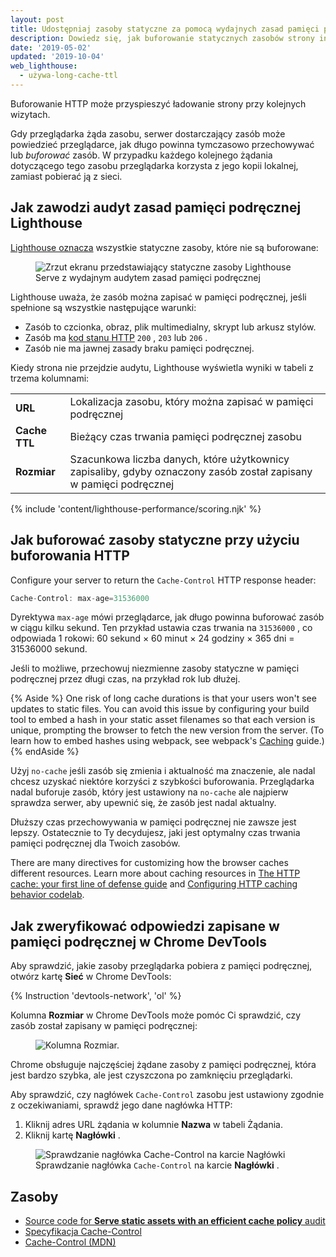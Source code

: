 ```yaml
---
layout: post
title: Udostępniaj zasoby statyczne za pomocą wydajnych zasad pamięci podręcznej
description: Dowiedz się, jak buforowanie statycznych zasobów strony internetowej może poprawić wydajność i niezawodność dla powracających użytkowników.
date: '2019-05-02'
updated: '2019-10-04'
web_lighthouse:
  - używa-long-cache-ttl
---
```


Buforowanie HTTP może przyspieszyć ładowanie strony przy kolejnych wizytach.

Gdy przeglądarka żąda zasobu, serwer dostarczający zasób może powiedzieć przeglądarce, jak długo powinna tymczasowo przechowywać lub *buforować* zasób. W przypadku każdego kolejnego żądania dotyczącego tego zasobu przeglądarka korzysta z jego kopii lokalnej, zamiast pobierać ją z sieci.

## Jak zawodzi audyt zasad pamięci podręcznej Lighthouse

[Lighthouse oznacza](https://developers.google.com/web/tools/lighthouse/) wszystkie statyczne zasoby, które nie są buforowane:

<figure class="w-figure"><img class="w-screenshot" src="uses-long-cache-ttl.png" alt="Zrzut ekranu przedstawiający statyczne zasoby Lighthouse Serve z wydajnym audytem zasad pamięci podręcznej"></figure>

Lighthouse uważa, że zasób można zapisać w pamięci podręcznej, jeśli spełnione są wszystkie następujące warunki:

- Zasób to czcionka, obraz, plik multimedialny, skrypt lub arkusz stylów.
- Zasób ma [kod stanu HTTP](https://developer.mozilla.org/en-US/docs/Web/HTTP/Status) `200` , `203` lub `206` .
- Zasób nie ma jawnej zasady braku pamięci podręcznej.

Kiedy strona nie przejdzie audytu, Lighthouse wyświetla wyniki w tabeli z trzema kolumnami:

<div class="w-table-wrapper">
  <table>
    <tbody>
      <tr>
        <td><strong>URL</strong></td>
        <td>Lokalizacja zasobu, który można zapisać w pamięci podręcznej</td>
      </tr>
      <tr>
        <td><strong>Cache TTL</strong></td>
        <td>Bieżący czas trwania pamięci podręcznej zasobu</td>
      </tr>
      <tr>
        <td><strong>Rozmiar</strong></td>
        <td>Szacunkowa liczba danych, które użytkownicy zapisaliby, gdyby oznaczony zasób został zapisany w pamięci podręcznej</td>
      </tr>
    </tbody>
  </table>
</div>

{% include 'content/lighthouse-performance/scoring.njk' %}

## Jak buforować zasoby statyczne przy użyciu buforowania HTTP

Configure your server to return the `Cache-Control` HTTP response header:

```js
Cache-Control: max-age=31536000
```

Dyrektywa `max-age` mówi przeglądarce, jak długo powinna buforować zasób w ciągu kilku sekund. Ten przykład ustawia czas trwania na `31536000` , co odpowiada 1 rokowi: 60 sekund × 60 minut × 24 godziny × 365 dni = 31536000 sekund.

Jeśli to możliwe, przechowuj niezmienne zasoby statyczne w pamięci podręcznej przez długi czas, na przykład rok lub dłużej.

{% Aside %} One risk of long cache durations is that your users won't see updates to static files. You can avoid this issue by configuring your build tool to embed a hash in your static asset filenames so that each version is unique, prompting the browser to fetch the new version from the server. (To learn how to embed hashes using webpack, see webpack's [Caching](https://webpack.js.org/guides/caching/) guide.) {% endAside %}

Użyj `no-cache` jeśli zasób się zmienia i aktualność ma znaczenie, ale nadal chcesz uzyskać niektóre korzyści z szybkości buforowania. Przeglądarka nadal buforuje zasób, który jest ustawiony na `no-cache` ale najpierw sprawdza serwer, aby upewnić się, że zasób jest nadal aktualny.

Dłuższy czas przechowywania w pamięci podręcznej nie zawsze jest lepszy. Ostatecznie to Ty decydujesz, jaki jest optymalny czas trwania pamięci podręcznej dla Twoich zasobów.

There are many directives for customizing how the browser caches different resources. Learn more about caching resources in [The HTTP cache: your first line of defense guide](/http-cache) and [Configuring HTTP caching behavior codelab](/codelab-http-cache).

## Jak zweryfikować odpowiedzi zapisane w pamięci podręcznej w Chrome DevTools

Aby sprawdzić, jakie zasoby przeglądarka pobiera z pamięci podręcznej, otwórz kartę **Sieć** w Chrome DevTools:

{% Instruction 'devtools-network', 'ol' %}

Kolumna **Rozmiar** w Chrome DevTools może pomóc Ci sprawdzić, czy zasób został zapisany w pamięci podręcznej:

<figure class="w-figure"><img class="w-screenshot w-screenshot--filled" src="size.png" alt="Kolumna Rozmiar."></figure>

Chrome obsługuje najczęściej żądane zasoby z pamięci podręcznej, która jest bardzo szybka, ale jest czyszczona po zamknięciu przeglądarki.

Aby sprawdzić, czy nagłówek `Cache-Control` zasobu jest ustawiony zgodnie z oczekiwaniami, sprawdź jego dane nagłówka HTTP:

1. Kliknij adres URL żądania w kolumnie **Nazwa** w tabeli Żądania.
2. Kliknij kartę **Nagłówki** .

<figure class="w-figure"><img class="w-screenshot w-screenshot--filled" src="cache-control-header.png" alt="Sprawdzanie nagłówka Cache-Control na karcie Nagłówki"><figcaption class="w-figcaption">Sprawdzanie nagłówka <code>Cache-Control</code> na karcie <b>Nagłówki</b> .</figcaption></figure>

## Zasoby

- [Source code for **Serve static assets with an efficient cache policy** audit](https://github.com/GoogleChrome/lighthouse/blob/master/lighthouse-core/audits/byte-efficiency/uses-long-cache-ttl.js)
- [Specyfikacja Cache-Control](https://www.w3.org/Protocols/rfc2616/rfc2616-sec14.html#sec14.9)
- [Cache-Control (MDN)](https://developer.mozilla.org/en-US/docs/Web/HTTP/Headers/Cache-Control)
